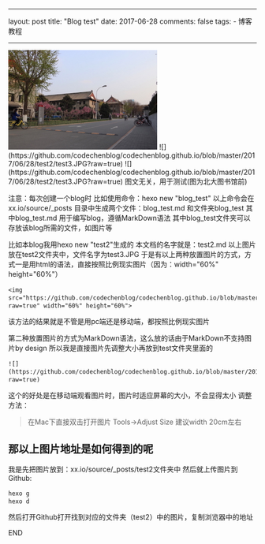 
---
layout: post
title: "Blog test"
date: 2017-06-28 
comments: false
tags: 
	- 博客教程 

---
<img src="https://github.com/codechenblog/codechenblog.github.io/blob/master/2017/06/28/test2/test3.JPG?raw=true" width="60%" height="60%">
<!--more-->
![](https://github.com/codechenblog/codechenblog.github.io/blob/master/2017/06/28/test2/test3.JPG?raw=true)
![](https://github.com/codechenblog/codechenblog.github.io/blob/master/2017/06/28/test2/test3.JPG?raw=true)
图文无关，用于测试(图为北大图书馆前)

注意：每次创建一个blog时 比如使用命令：hexo new "blog_test"
以上命令会在xx.io/source/_posts 目录中生成两个文件：blog_test.md 和文件夹blog_test
其中blog_test.md 用于编写blog，遵循MarkDown语法
其中blog_test文件夹可以存放该blog所需的文件，如图片等

比如本blog我用hexo new "test2"生成的
本文档的名字就是：test2.md
以上图片放在test2文件夹中，文件名字为test3.JPG
于是有以上两种放置图片的方式，方式一是用html的语法，直接按照比例现实图片（因为：width="60%" height="60%"）
```
<img src="https://github.com/codechenblog/codechenblog.github.io/blob/master/2017/06/28/test2/test3.JPG?raw=true" width="60%" height="60%">
```
该方法的结果就是不管是用pc端还是移动端，都按照比例现实图片

第二种放置图片的方式为MarkDown语法，这么放的话由于MarkDown不支持图片by design
所以我是直接图片先调整大小再放到test文件夹里面的
```
![](https://github.com/codechenblog/codechenblog.github.io/blob/master/2017/06/28/test2/test3.JPG?raw=true)
```
这个的好处是在移动端观看图片时，图片时适应屏幕的大小，不会显得太小
调整方法：
> 在Mac下直接双击打开图片
  Tools->Adjust Size
  建议width 20cm左右

## 那以上图片地址是如何得到的呢
 
 
我是先把图片放到：xx.io/source/_posts/test2文件夹中
然后就上传图片到Github: 

```
hexo g
hexo d
```

然后打开Github打开找到对应的文件夹（test2）中的图片，复制浏览器中的地址
 
 
END

